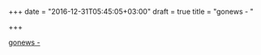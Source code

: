 +++
date = "2016-12-31T05:45:05+03:00"
draft = true
title = "gonews -  "

+++

<p><a href="https://t.co/WnjtBg3l4i">gonews -  </a></p>

